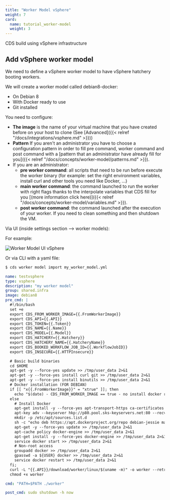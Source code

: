 ```yaml
---
title: "Worker Model vSphere"
weight: 7
card: 
  name: tutorial_worker-model
  weight: 3
---
```


CDS build using vSphere infrastructure

## Add vSphere worker model

We need to define a vSphere worker model to have vSphere hatchery booting workers.

We will create a worker model called debian8-docker:

 * On Debian 8
 * With Docker ready to use
 * Git installed


 You need to configure:

   * **The image** is the name of your virtual machine that you have created before on your host to clone (See [Advanced]({{< relref "/docs/integrations/vsphere.md" >}}))
   * **Pattern** If you aren't an administrator you have to choose a configuration pattern in order to fill pre command, worker command and post command with a [pattern that an administrator have already fill for you]({{< relref "/docs/concepts/worker-model/patterns.md" >}}).
   * If you are an administrator:
     * **pre worker command**: all scripts that need to be run before execute the worker binary (for example: set the right environment variables, install curl and other tools you need like Docker, ...)
     * **main worker command**: the command launched to run the worker with right flags thanks to the interpolate variables that CDS fill for you [(more information click here)]({{< relref "/docs/concepts/worker-model/variables.md" >}}).
     * **post worker command**: the command launched after the execution of your worker. If you need to clean something and then shutdown the VM.

 Via UI (inside settings section --> worker models):

 For example:

 ![Worker Model UI vSphere](/images/worker_model_vsphere.png)

 Or via CLI with a yaml file:

 ```bash
 $ cds worker model import my_worker_model.yml
 ```


 ```yaml
 name: testvsphere
 type: vsphere
 description: "my worker model"
 group: shared.infra
 image: debian8
 pre_cmd: |
   #!/bin/bash
   set +e
   export CDS_FROM_WORKER_IMAGE={{.FromWorkerImage}}
   export CDS_API={{.API}}
   export CDS_TOKEN={{.Token}}
   export CDS_NAME={{.Name}}
   export CDS_MODEL={{.Model}}
   export CDS_HATCHERY={{.Hatchery}}
   export CDS_HATCHERY_NAME={{.HatcheryName}}
   export CDS_BOOKED_WORKFLOW_JOB_ID={{.WorkflowJobID}}
   export CDS_INSECURE={{.HTTPInsecure}}

   # Basic build binaries
   cd $HOME
   apt-get -y --force-yes update >> /tmp/user_data 2>&1
   apt-get -y --force-yes install curl git >> /tmp/user_data 2>&1
   apt-get -y --force-yes install binutils >> /tmp/user_data 2>&1
   # Docker installation (FOR DEBIAN)
   if [[ "x{{.FromWorkerImage}}" = "xtrue" ]]; then
     echo "$(date) - CDS_FROM_WORKER_IMAGE == true - no install docker required "
   else
     # Install Docker
     apt-get install -y --force-yes apt-transport-https ca-certificates >> /tmp/user_data 2>&1
     apt-key adv --keyserver hkp://p80.pool.sks-keyservers.net:80 --recv-keys 58118E89F3A912897C070ADBF76221572C52609D
     mkdir -p /etc/apt/sources.list.d
     sh -c "echo deb https://apt.dockerproject.org/repo debian-jessie main > /etc/apt/sources.list.d/docker.list"
     apt-get -y --force-yes update >> /tmp/user_data 2>&1
     apt-cache policy docker-engine >> /tmp/user_data 2>&1
     apt-get install -y --force-yes docker-engine >> /tmp/user_data 2>&1
     service docker start >> /tmp/user_data 2>&1
     # Non-root access
     groupadd docker >> /tmp/user_data 2>&1
     gpasswd -a ${USER} docker >> /tmp/user_data 2>&1
     service docker restart >> /tmp/user_data 2>&1
   fi;
   curl -L "{{.API}}/download/worker/linux/$(uname -m)" -o worker --retry 10 --retry-max-time 120 -C - >> /tmp/user_data 2>&1
   chmod +x worker

 cmd: "PATH=$PATH ./worker"

 post_cmd: sudo shutdown -h now

 ```
